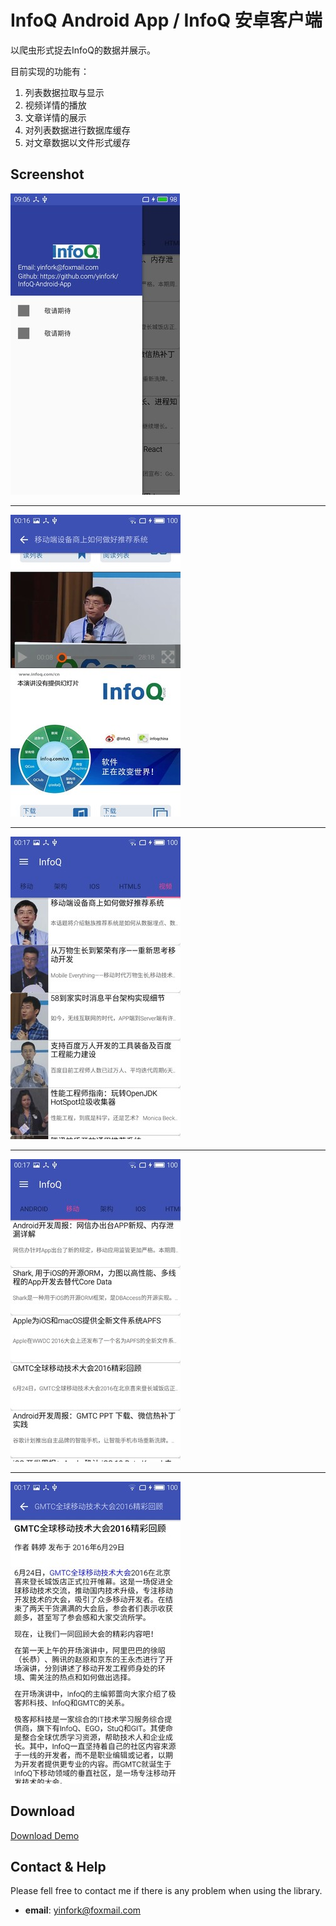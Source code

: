 # InfoQ Android App / InfoQ 安卓客户端

以爬虫形式捉去InfoQ的数据并展示。

目前实现的功能有：

1. 列表数据拉取与显示
2. 视频详情的播放
3. 文章详情的展示
4. 对列表数据进行数据库缓存
5. 对文章数据以文件形式缓存


## Screenshot
![](https://github.com/yinfork/InfoQ-Android-App/blob/master/Screenshot/1.jpg)

----

![](https://github.com/yinfork/InfoQ-Android-App/blob/master/Screenshot/2.jpg)

----

![](https://github.com/yinfork/InfoQ-Android-App/blob/master/Screenshot/3.jpg)

----

![](https://github.com/yinfork/InfoQ-Android-App/blob/master/Screenshot/4.jpg)

----

![](https://github.com/yinfork/InfoQ-Android-App/blob/master/Screenshot/5.jpg)

		
## Download

[Download Demo](https://github.com/yinfork/InfoQ-Android-App/blob/master/Apk/app-debug.apk)
 		

## Contact & Help

Please fell free to contact me if there is any problem when using the library.

- **email**: yinfork@foxmail.com	